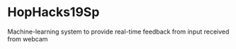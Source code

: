 # HopHacks19Sp
Machine-learning system to provide real-time feedback from input received from webcam
